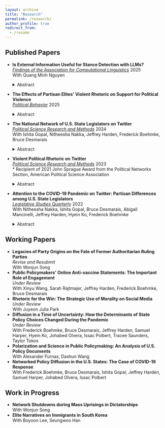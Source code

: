 ```yaml
---
layout: archive
title: "Research"
permalink: /research/
author_profile: true
redirect_from:
  - /resume
---
```


## Published Papers




- **Is External Information Useful for Stance Detection with LLMs?** <br> _<ins>Findings of the Association for Computational Linguistics</ins>_ 2025 <br>  With Quang Minh Nguyen <br>
  <details close><summary>Abstract</summary>
  <i>In the stance detection task, a text is classified as either favorable, opposing, or neutral towards a target. Prior work suggests the use of external information, e.g., excerpts from Wikipedia, improves stance detection performance. However, whether or not such information can benefit large language models (LLMs) remains an unanswered question, despite their wide adoption in many reasoning tasks. In this study, we conduct a systematic evaluation on how external information can affect stance detection across eight LLMs and in three datasets with 12 targets. Surprisingly, we find that such information degrades performance in most cases, with macro F1 scores dropping by up to 15.9%. This degradation is even more pronounced at a 28.1% drop when stance biases are introduced in the external information, as LLMs tend to align their predictions with the stance of the provided information rather than the ground truth stance of the given text. We also find that fine-tuning mitigates bias but does not fully eliminate it. Our findings, in contrast to previous literature on BERT-based systems suggesting that external information enhances performance, highlight the risks of information biases in LLM-based stance classifiers.</i>
  </details>

- **The Effects of Partisan Elites' Violent Rhetoric on Support for Political Violence** <br> _<ins>Political Behavior</ins>_ 2025
  <details close><summary>Abstract</summary>
  <i>Violent partisan hostility is undermining American democracy. How does partisan elites’ violent rhetoric shape support for political violence? Focused on social media communication where individuals are exposed to elite messages from both sides of the partisan divide, I conduct an online experiment to examine the impact of co-party and opposing party elites’ violent rhetoric on support for political violence and the medating role of emotions in the process. Drawing insights from theories of opinion leadership and inter-group conflict, I demonstrate that co-party (but not opposing party) elites’ violent rhetoric increases support for violence and that partisans fail to countervail against elites’ violent rhetoric. Further, I show that fear mediates the inflaming effect whereas anger, disgust, and sadness suppress it. This paper is among the first to make sense of the effects of elite rhetoric on violent partisan hostility, advancing knowledge in political violence, political communication, and political psychology.</i>
  </details>

- **The National Network of U.S. State Legislators on Twitter** <br> _<ins>Political Science Research and Methods</ins>_ 2024 <br> With Ishita Gopal, Nitheesha Nakka, Jeffrey Harden, Frederick Boehmke, Bruce Desmarais <br> 
  <details close><summary>Abstract</summary>
  <i>A lot of attention has been paid to studying the online activity of the members of the United States Congress. This scrutiny has not been extended to state legislators. Very few studies exist which catalogue why state legislators connect and communicate with one another online in the ways they do. Inspired by this question and building on studies which have analyzed online communication of members of national legislatures, this paper aims to systematically analyze state legislator relationships in the online environment. We collect original data for 4000+ legislators and study patterns of connection and communication of state legislators on Twitter. The results from this study will help better understand what motivates tie formation in the online environment and if these patterns of connection conform to or can predict offline relationships. We test the impact of variables such as party affiliation, state, chamber, cohort, gender, and policy area focus on the organization of these online networks. We look at three main types of networks that can arise due to participation on Twitter - follower, retweets and mentions. We also aggregate the ties to infer dynamics between states.</i>
  </details>
- **Violent Political Rhetoric on Twitter** <br> _<ins>Political Science Research and Methods</ins>_ 2023 <br> \* Recipient of 2021 John Sprague Award from the Political Networks Section, American Political Science Association 
  <details close><summary>Abstract</summary>
  <i>Violent hostility between ordinary partisans is undermining American democracy. Social media is blamed for rhetoric threatening violence against political opponents and implicated in offline political violence. Focusing on Twitter, I propose a method to identify such rhetoric and investigate substantive patterns associated with it. Using a data set surrounding the 2020 Presidential Election, I demonstrate that violent tweets closely track contentious politics offline, peaking in the days preceding the Capitol Riot. Women and Republican politicians are targeted with such tweets more frequently than non-Republican and men politicians. Violent tweets, while rare, spread widely through communication networks, reaching those without direct ties to violent users on the fringe of the networks. This paper is the first to make sense of violent partisan hostility expressed online, contributing to the fields of partisanship, contentious politics, and political communication.</i>
  </details>
- **Attention to the COVID-19 Pandemic on Twitter: Partisan Differences among U.S. State Legislators** <br> _<ins>Legislative Studies Quarterly</ins>_ 2022 <br> With Nitheesha Nakka, Ishita Gopal, Bruce Desmarais, Abigail Mancinelli, Jeffrey Harden, Hyein Ko, Frederick Boehmke <br> 
  <details close><summary>Abstract</summary>
  <i>Subnational governments in the United States have taken the lead on many aspects of the response to the COVID-19 pandemic. Variation in government activity across states offers the opportunity to analyze responses in comparable settings. We study a common and informative activity among state officials—state legislators’ attention to the pandemic on Twitter. We find that legislators’ attention to the pandemic strongly correlates with the number of cases in the legislator’s state, the national count of new deaths, and the number of pandemic-related public policies passed within the legislator’s state. Furthermore, we find that the degree of responsiveness to pandemic indicators differs significantly across political parties, with Republicans exhibiting weaker responses, on average. Lastly, we find significant differences in the content of tweets about the pandemic by Democratic and Republican legislators, with Democrats focused on health indicators and impacts, and Republicans focused on business impacts and opening the economy.</i>
  </details>


## Working Papers

- **Legacies of Party Origins on the Fate of Former Authoritarian Ruling Parties** <br> _Revise and Resubmit_ <br> With Wonjun Song <br>
- **Public Policymakers' Online Anti-vaccine Statements: The Important Role of Engagement** <br> _Under Review_ <br> With Xinyu Wang, Sarah Rajtmajer, Jeffrey Harden, Frederick Boehmke, Bruce Desmarais <br>
- **Rhetoric for the Win: The Strategic Use of Morality on Social Media** <br> _Under Review_ <br> With Juyeon Julia Park <br>
- **Diffusion in a Time of Uncertainty: How the Determinants of State Policy Choices Changed During the Pandemic** <br> _Under Review_ <br> With Frederick Boehmke, Bruce Desmarais, Jeffrey Harden, Samuel Harper, Hyein Ko, Johabed Olvera, Issac Polbert, Tracee Saunders, Taylor Tokos <br>
- **Polarization and Science in Public Policymaking: An Analysis of U.S. Policy Documents** <br> With Alexander Furnas, Dashun Wang <br>
- **Networked Policy Diffusion in the U.S. States: The Case of COVID-19 Response** <br> With Frederick Boehmke, Bruce Desmarais, Ishita Gopal, Jeffrey Harden, Samuel Harper, Johabed Olvera, Issac Polbert <br>


## Work in Progress

- **Network Shutdowns during Mass Uprisings in Dictatorships** <br> With Wonjun Song <br>
- **Elite Narratives on Immigrants in South Korea** <br> With Boyoon Lee, Seungwoo Han <br>
